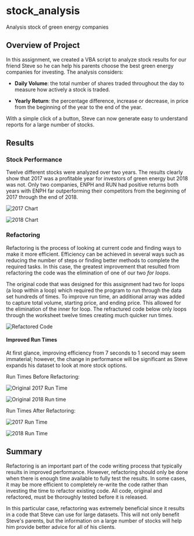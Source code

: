 # stock_analysis
Analysis stock of green energy companies

## Overview of Project

In this assignment, we created a VBA script to analyze stock results for our friend Steve so he can help his parents choose the best green energy companies for investing. The analysis considers:  

- **Daily Volume**: the total number of shares traded throughout the day to measure how actively  a stock is traded. 

- **Yearly Return**: the percentage difference, increase or decrease, in price from the beginning of the year to the end of the year.

With a simple click of a button, Steve can now generate easy to understand reports for a large number of stocks. 

## Results

### Stock Performance
Twelve different stocks were analyzed over two years. The results clearly show that 2017 was a profitable year for investors of green energy but 2018 was not. Only two companies, ENPH and RUN had positive returns both years with ENPH far outperforming their competitors from the beginning of 2017 through the end of 2018. 

![2017 Chart](https://user-images.githubusercontent.com/90162669/135764716-6891e396-b8ca-400c-afb3-7f2c35cad7e8.png)

![2018 Chart](https://user-images.githubusercontent.com/90162669/135764487-0c62f6ff-10ed-4c02-b97d-0845de5a49f8.png)

### Refactoring
Refactoring is the process of looking at current code and finding ways to make it more efficient. Efficiency can be achieved in several ways such as reducing the number of steps or finding better methods to complete the required tasks. In this case, the greatest improvement that resulted from refactoring the code was the elimination of one of our two _for loops_. 

The original code that was designed for this assignment had two for loops (a loop within a loop) which required the program to run through the data set hundreds of times. To improve run time, an additional array was added to capture total volume, starting  price, and ending price. This allowed for the elimination of the inner for loop. The refractured code below only loops through the worksheet twelve times creating much quicker run times.   

![Refactored Code](https://user-images.githubusercontent.com/90162669/135765206-28d64019-7396-4bf1-a8d1-24cd06aac61c.png)


#### Improved Run Times

At first glance, improving efficiency from 7 seconds to 1 second may seem immaterial; however, the change in performance will be significant as Steve expands his dataset to look at more stock options. 

Run Times Before Refactoring:

![Original 2017 Run Time](https://user-images.githubusercontent.com/90162669/135769332-c01cc841-9caf-46a5-a1de-0fecd0ec4663.png)


![Original 2018 Run time](https://user-images.githubusercontent.com/90162669/135769409-c1af8009-3115-41ba-90ca-3ba768e2510c.png)




Run Times After Refactoring: 

![2017 Run Time](https://user-images.githubusercontent.com/90162669/135764522-d37c4b29-7d4e-4829-afbb-ca13e7918d4f.png)

![2018 Run Time](https://user-images.githubusercontent.com/90162669/135764540-ec812c94-31e9-4755-8c4e-6000ebb3580f.png)


## Summary
Refactoring is an important part of the code writing process that typically results in improved performance. However, refactoring should only be done when there is enough time available to fully test the results. In some cases, it may be more efficient to completely re-write the code rather than investing the time to refactor existing code. All code, original and refactored, must be thoroughly tested before it is released.  

In this particular case, refactoring was extremely beneficial since it results in a code that Steve can use for large datasets. This will not only benefit Steve's parents, but the information on a large number of stocks will help him provide better advice for all of his clients. 

